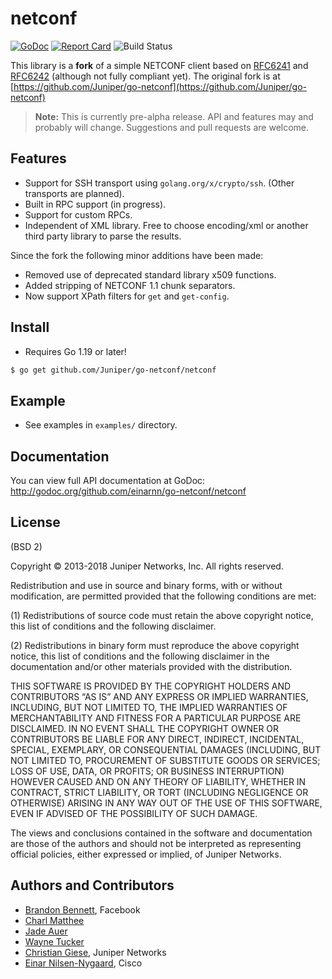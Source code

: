 # netconf

[![GoDoc](https://godoc.org/github.com/einarnn/go-netconf/netconf?status.svg)](https://godoc.org/github.com/einarnn/go-netconf/netconf)
[![Report Card](https://goreportcard.com/badge/github.com/einarnn/go-netconf)](https://goreportcard.com/report/github.com/einarnn/go-netconf)
![Build Status](https://github.com/einarnn/go-netconf/actions/workflows/go.yml/badge.svg)

This library is a **fork** of a simple NETCONF client based on [RFC6241](http://tools.ietf.org/html/rfc6241) and [RFC6242](http://tools.ietf.org/html/rfc6242) (although not fully compliant yet). The original fork is at [https://github.com/Juniper/go-netconf](https://github.com/Juniper/go-netconf)

> **Note:** This is currently pre-alpha release.  API and features may and probably will change.  Suggestions and pull requests are welcome.

## Features
* Support for SSH transport using `golang.org/x/crypto/ssh`. (Other transports are planned).
* Built in RPC support (in progress).
* Support for custom RPCs.
* Independent of XML library.  Free to choose encoding/xml or another third party library to parse the results.

Since the fork the following minor additions have been made:

* Removed use of deprecated standard library x509 functions.
* Added stripping of NETCONF 1.1 chunk separators.
* Now support XPath filters for `get` and `get-config`.


## Install
* Requires Go 1.19 or later!
```bash
$ go get github.com/Juniper/go-netconf/netconf
```

## Example
* See examples in `examples/` directory.

## Documentation

You can view full API documentation at GoDoc: http://godoc.org/github.com/einarnn/go-netconf/netconf

## License
(BSD 2)

Copyright © 2013-2018 Juniper Networks, Inc. All rights reserved.

Redistribution and use in source and binary forms, with or without modification, are permitted provided that the following conditions are met:

(1) Redistributions of source code must retain the above copyright notice, this list of conditions and the following disclaimer.

(2) Redistributions in binary form must reproduce the above copyright notice, this list of conditions and the following disclaimer in the documentation and/or other materials provided with the distribution.

THIS SOFTWARE IS PROVIDED BY THE COPYRIGHT HOLDERS AND CONTRIBUTORS “AS IS” AND ANY EXPRESS OR IMPLIED WARRANTIES, INCLUDING, BUT NOT LIMITED TO, THE IMPLIED WARRANTIES OF MERCHANTABILITY AND FITNESS FOR A PARTICULAR PURPOSE ARE DISCLAIMED. IN NO EVENT SHALL THE COPYRIGHT OWNER OR CONTRIBUTORS BE LIABLE FOR ANY DIRECT, INDIRECT, INCIDENTAL, SPECIAL, EXEMPLARY, OR CONSEQUENTIAL DAMAGES (INCLUDING, BUT NOT LIMITED TO, PROCUREMENT OF SUBSTITUTE GOODS OR SERVICES; LOSS OF USE, DATA, OR PROFITS; OR BUSINESS INTERRUPTION) HOWEVER CAUSED AND ON ANY THEORY OF LIABILITY, WHETHER IN CONTRACT, STRICT LIABILITY, OR TORT (INCLUDING NEGLIGENCE OR OTHERWISE) ARISING IN ANY WAY OUT OF THE USE OF THIS SOFTWARE, EVEN IF ADVISED OF THE POSSIBILITY OF SUCH DAMAGE.

The views and conclusions contained in the software and documentation are those of the authors and should not be interpreted as representing official policies, either expressed or implied, of Juniper Networks.

Authors and Contributors
------------------------
* [Brandon Bennett](https://github.com/nemith), Facebook
* [Charl Matthee](https://github.com/charl)
* [Jade Auer](https://github.com/jda)
* [Wayne Tucker](https://github.com/wtucker)
* [Christian Giese](https://github.com/GIC-de), Juniper Networks
* [Einar Nilsen-Nygaard](https://github.com/einarnn), Cisco
